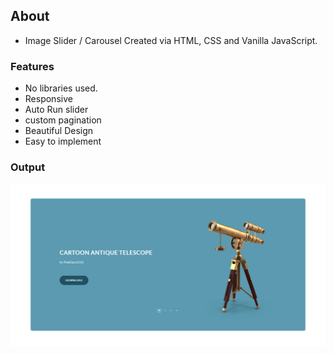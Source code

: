 ## About

- Image Slider / Carousel Created via HTML, CSS and Vanilla JavaScript.

### Features

- No libraries used.
- Responsive
- Auto Run slider
- custom pagination
- Beautiful Design
- Easy to implement

### Output

![Mockup](./assets/mockup.png)
